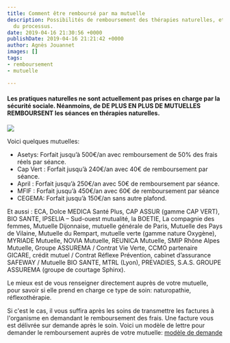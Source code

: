 ```yaml
---
title: Comment être remboursé par ma mutuelle
description: Possibilités de remboursement des thérapies naturelles, et explications
  du processus.
date: 2019-04-16 21:30:56 +0000
publishDate: 2019-04-16 21:21:42 +0000
author: Agnès Jouannet
images: []
tags:
- remboursement
- mutuelle

---
```

#### Les pratiques naturelles ne sont actuellement pas prises en charge par la sécurité sociale. Néanmoins, de DE PLUS EN PLUS DE MUTUELLES REMBOURSENT les séances en thérapies naturelles.

![](/uploads/mutuelle.png)

Voici quelques mutuelles:

* Asetys: Forfait jusqu’à 500€/an avec remboursement de 50% des frais réels par séance.
* Cap Vert : Forfait jusqu’à 240€/an avec 40€ de remboursement par séance.
* April : Forfait jusqu’à 250€/an avec 50€ de remboursement par séance.
* MFIF : Forfait jusqu’à 450€/an avec 60€ de remboursement par séance
* CEGEMA: Forfait jusqu’à 150€/an sans autre plafond.

Et aussi : ECA, Dolce MEDICA Santé Plus, CAP ASSUR (gamme CAP VERT), BIO SANTE, IPSELIA – Sud-ouest mutualité, la BOETIE, La compagnie des femmes, Mutuelle Dijonnaise, mutuelle générale de Paris, Mutuelle des Pays de Vilaine, Mutuelle du Rempart, mutuelle verte (gamme nature Oxygène), MYRIADE Mutuelle, NOVIA Mutuelle, REUNICA Mutuelle, SMIP Rhône Alpes Mutuelle, Groupe ASSUREMA / Contrat Vie Verte, CCMO partenaire GICARE, crédit mutuel / Contrat Réflexe Prévention, cabinet d’assurance SAFEWAY / Mutuelle BIO SANTE, MTRL (Lyon), PREVADIES, S.A.S. GROUPE ASSUREMA (groupe de courtage Sphinx).

Le mieux est de vous renseigner directement auprès de votre mutuelle, pour savoir si elle prend en charge ce type de soin: naturopathie, réflexothérapie.

Si c'est le cas, il vous suffira après les soins de transmettre les factures à l'organisme en demandant le remboursement des frais. Une facture vous est délivrée sur demande après le soin. Voici un modèle de lettre pour demander le remboursement auprès de votre mutuelle: [modèle de demande](https://www.lesfurets.com/mutuelle-sante/documents-utiles/demande-remboursement-soins-mutuelle)